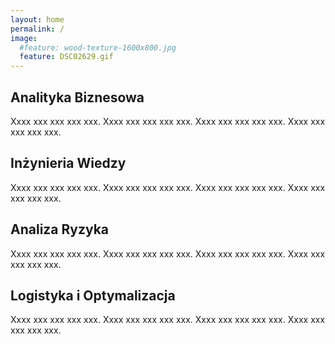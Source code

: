 ```yaml
---
layout: home
permalink: /
image:
  #feature: wood-texture-1600x800.jpg
  feature: DSC02629.gif
---
```


<div class="tiles">

<div class="tile">
  <h2 class="post-title">Analityka Biznesowa</h2>
  <p class="post-excerpt">Xxxx xxx xxx xxx xxx. Xxxx xxx xxx xxx xxx. Xxxx xxx xxx xxx xxx. Xxxx xxx xxx xxx xxx.</p>
</div><!-- /.tile -->

<div class="tile">
  <h2 class="post-title">Inżynieria Wiedzy</h2>
  <p class="post-excerpt">Xxxx xxx xxx xxx xxx. Xxxx xxx xxx xxx xxx. Xxxx xxx xxx xxx xxx. Xxxx xxx xxx xxx xxx.</p>
</div><!-- /.tile -->

<div class="tile">
  <h2 class="post-title">Analiza Ryzyka</h2>
  <p class="post-excerpt">Xxxx xxx xxx xxx xxx. Xxxx xxx xxx xxx xxx. Xxxx xxx xxx xxx xxx. Xxxx xxx xxx xxx xxx.</p>
</div><!-- /.tile -->

<div class="tile">
  <h2 class="post-title">Logistyka i Optymalizacja</h2>
  <p class="post-excerpt">Xxxx xxx xxx xxx xxx. Xxxx xxx xxx xxx xxx. Xxxx xxx xxx xxx xxx. Xxxx xxx xxx xxx xxx.</p>
</div><!-- /.tile -->

</div><!-- /.tiles -->